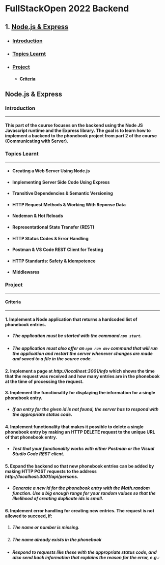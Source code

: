 # FullStackOpen 2022 Backend

## 1. [Node.js & Express](#Node.js-&-Express)

- ### [Introduction](##Introduction)
- ### [Topics Learnt](##Topics-Learnt)
- ### [Project](##Project)
  - #### [Criteria](###Criteria)

## Node.js & Express

### Introduction

---

#### This part of the course focuses on the backend using the **Node JS** Javascript runtime and the **Express** library. The goal is to learn how to implement a backend to the phonebook project from part 2 of the course (Communicating with Server).

### Topics Learnt

---

- #### Creating a Web Server Using Node.js
- #### Implementing Server Side Code Using Express
- #### Transitive Dependencies & Semantic Versioning
- #### HTTP Request Methods & Working With Reponse Data
- #### Nodemon & Hot Reloads
- #### Representational State Transfer (REST)
- #### HTTP Status Codes & Error Handling
- #### Postman & VS Code REST Client for Testing
- #### HTTP Standards: Safety & Idempotence
- #### Middlewares

### Project

---

#### Criteria

---

#### 1. Implement a Node application that returns a hardcoded list of phonebook entries.

- ##### The application must be started with the command `npm start`.

- ##### The application must also offer an `npm run dev` command that will run the application and restart the server whenever changes are made and saved to a file in the source code.

#### 2. Implement a page at _http://localhost:3001/info_ which shows the time that the request was received and how many entries are in the phonebook at the time of processing the request.

#### 3. Implement the functionality for displaying the information for a single phonebook entry.

- ##### If an entry for the given id is not found, the server has to respond with the appropriate status code.

#### 4. Implement functionality that makes it possible to delete a single phonebook entry by making an HTTP DELETE request to the unique URL of that phonebook entry.

- ##### Test that your functionality works with either Postman or the Visual Studio Code REST client.

#### 5. Expand the backend so that new phonebook entries can be added by making HTTP POST requests to the address _http://localhost:3001/api/persons_.

- ##### Generate a new id for the phonebook entry with the Math.random function. Use a big enough range for your random values so that the likelihood of creating duplicate ids is small.

#### 6. Implement error handling for creating new entries. The request is not allowed to succeed, if:

1. ##### The name or number is missing.
2. ##### The name already exists in the phonebook

- ##### Respond to requests like these with the appropriate status code, and also send back information that explains the reason for the error, e.g.:
